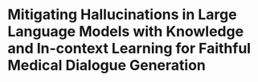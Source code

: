 # Mitigating Hallucinations in Large Language Models with Knowledge and In-context Learning for Faithful Medical Dialogue Generation
